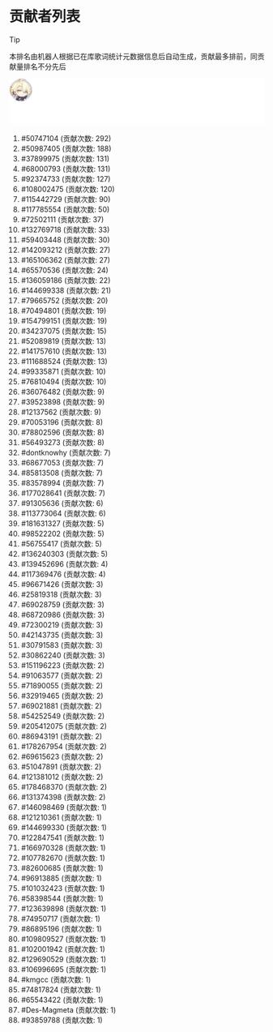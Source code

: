 # 贡献者列表

> [!TIP]
> 本排名由机器人根据已在库歌词统计元数据信息后自动生成，贡献最多排前，同贡献量排名不分先后

![贡献者头像画廊](./CONTRIBUTORS.svg)

1. #50747104 (贡献次数: 292)
2. #50987405 (贡献次数: 188)
3. #37899975 (贡献次数: 131)
4. #68000793 (贡献次数: 131)
5. #92374733 (贡献次数: 127)
6. #108002475 (贡献次数: 120)
7. #115442729 (贡献次数: 90)
8. #117785554 (贡献次数: 50)
9. #72502111 (贡献次数: 37)
10. #132769718 (贡献次数: 33)
11. #59403448 (贡献次数: 30)
12. #142093212 (贡献次数: 27)
13. #165106362 (贡献次数: 27)
14. #65570536 (贡献次数: 24)
15. #136059186 (贡献次数: 22)
16. #144699338 (贡献次数: 21)
17. #79665752 (贡献次数: 20)
18. #70494801 (贡献次数: 19)
19. #154799151 (贡献次数: 19)
20. #34237075 (贡献次数: 15)
21. #52089819 (贡献次数: 13)
22. #141757610 (贡献次数: 13)
23. #111688524 (贡献次数: 13)
24. #99335871 (贡献次数: 10)
25. #76810494 (贡献次数: 10)
26. #36076482 (贡献次数: 9)
27. #39523898 (贡献次数: 9)
28. #12137562 (贡献次数: 9)
29. #70053196 (贡献次数: 8)
30. #78802596 (贡献次数: 8)
31. #56493273 (贡献次数: 8)
32. #dontknowhy (贡献次数: 7)
33. #68677053 (贡献次数: 7)
34. #85813508 (贡献次数: 7)
35. #83578994 (贡献次数: 7)
36. #177028641 (贡献次数: 7)
37. #91305636 (贡献次数: 6)
38. #113773064 (贡献次数: 6)
39. #181631327 (贡献次数: 5)
40. #98522202 (贡献次数: 5)
41. #56755417 (贡献次数: 5)
42. #136240303 (贡献次数: 5)
43. #139452696 (贡献次数: 4)
44. #117369476 (贡献次数: 4)
45. #96671426 (贡献次数: 3)
46. #25819318 (贡献次数: 3)
47. #69028759 (贡献次数: 3)
48. #68720986 (贡献次数: 3)
49. #72300219 (贡献次数: 3)
50. #42143735 (贡献次数: 3)
51. #30791583 (贡献次数: 3)
52. #30862240 (贡献次数: 3)
53. #151196223 (贡献次数: 2)
54. #91063577 (贡献次数: 2)
55. #71890055 (贡献次数: 2)
56. #32919465 (贡献次数: 2)
57. #69021881 (贡献次数: 2)
58. #54252549 (贡献次数: 2)
59. #205412075 (贡献次数: 2)
60. #86943191 (贡献次数: 2)
61. #178267954 (贡献次数: 2)
62. #69615623 (贡献次数: 2)
63. #51047891 (贡献次数: 2)
64. #121381012 (贡献次数: 2)
65. #178468370 (贡献次数: 2)
66. #131374398 (贡献次数: 2)
67. #146098469 (贡献次数: 1)
68. #121210361 (贡献次数: 1)
69. #144699330 (贡献次数: 1)
70. #122847541 (贡献次数: 1)
71. #166970328 (贡献次数: 1)
72. #107782670 (贡献次数: 1)
73. #82600685 (贡献次数: 1)
74. #96913885 (贡献次数: 1)
75. #101032423 (贡献次数: 1)
76. #58398544 (贡献次数: 1)
77. #123639898 (贡献次数: 1)
78. #74950717 (贡献次数: 1)
79. #86895196 (贡献次数: 1)
80. #109809527 (贡献次数: 1)
81. #102001942 (贡献次数: 1)
82. #129690529 (贡献次数: 1)
83. #106996695 (贡献次数: 1)
84. #kmgcc (贡献次数: 1)
85. #74817824 (贡献次数: 1)
86. #65543422 (贡献次数: 1)
87. #Des-Magmeta (贡献次数: 1)
88. #93859788 (贡献次数: 1)
